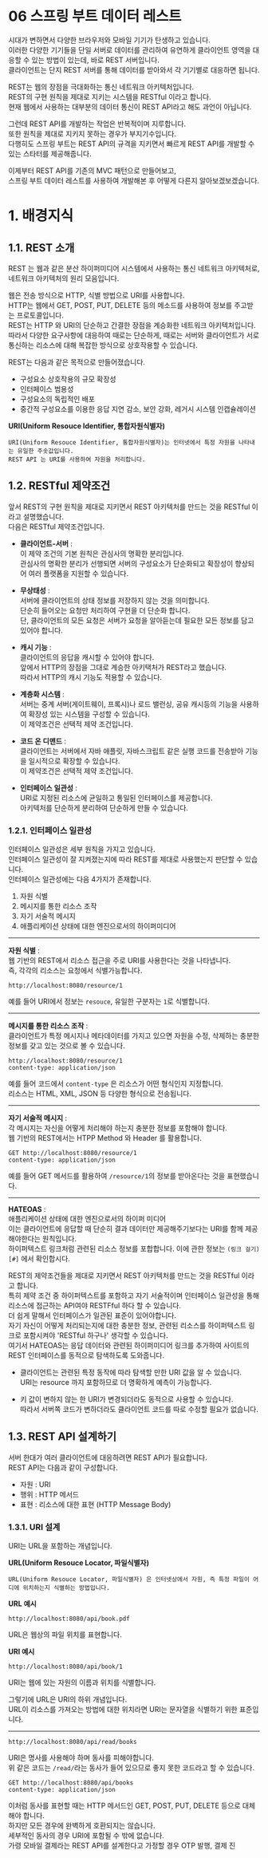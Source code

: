06 스프링 부트 데이터 레스트
=======================
시대가 변하면서 다양한 브라우저와 모바일 기기가 탄생하고 있습니다.       
이러한 다양한 기기들을 단일 서버로 데이터를 관리하여 유연하게 클라이언트 영역을 대응할 수 있는 방법이 있는데, 바로 REST 서버입니다.     
클라이언트는 단지 REST 서버를 통해 데이터를 받아와서 각 기기별로 대응하면 됩니다.         
     
REST는 웹의 장점을 극대화하는 통신 네트워크 아키텍처입니다.        
REST의 구현 원칙을 제대로 지키는 시스템을 RESTful 이라고 합니다.         
현재 웹에서 사용하는 대부분의 데이터 통신이 REST API라고 해도 과언이 아닙니다.      
      
그런데 REST API를 개발하는 작업은 반복적이며 지루합니다.    
또한 원칙을 제대로 지키지 못하는 경우가 부지기수입니다.       
다행히도 스프링 부트는 REST API의 규격을 지키면서 빠르게 REST API를 개발할 수 있는 스타터를 제공해줍니다.      
    
이제부터 REST API를 기존의 MVC 패턴으로 만들어보고,       
스프링 부트 데이터 레스트를 사용하여 개발해본 후 어떻게 다른지 알아보겠보겠습니다.     
   
# 1. 배경지식  
## 1.1. REST 소개    
REST 는 웹과 같은 분산 하이퍼미디어 시스템에서 사용하는 통신 네트워크 아키텍처로, 네트워크 아키텍처의 원리 모음입니다.       
          
웹은 전송 방식으로 HTTP, 식별 방법으로 URI를 사용합니다.          
HTTP는 웹에서 GET, POST, PUT, DELETE 등의 메소드를 사용하여 정보를 주고받는 프로토콜입니다.           
REST는 HTTP 와 URI의 단순하고 간결한 장점을 계승화한 네트워크 아키텍처입니다.            
따라서 다양한 요구사항에 대응하여 때로는 단순하게, 때로는 서버와 클라이언트가 서로 통신하는 리소스에 대해 복잡한 방식으로 상호작용할 수 있습니다.                 
        
REST는 다음과 같은 목적으로 만들어졌습니다.      
        
* 구성요소 상호작용의 규모 확장성        
* 인터페이스 범용성            
* 구성요소의 독립적인 배포          
* 중간적 구성요소를 이용한 응답 지연 감소, 보안 강화, 레거시 시스템 인캡슐레이션      
 
**URI(Uniform Resouce Identifier, 통합자원식별자)**    
```
URI(Uniform Resouce Identifier, 통합자원식별자)는 인터넷에서 특정 자원을 나타내는 유일한 주솟값입니다.   
REST API 는 URI를 사용하여 자원을 처리합니다.     
```

## 1.2. RESTful 제약조건    
앞서 REST의 구현 원칙을 제대로 지키면서 REST 아키텍처를 만드는 것을 RESTful 이라고 설명했습니다.          
다음은 RESTful 제약조건입니다.         
      
* **클라이언트-서버** :           
이 제약 조건의 기본 원칙은 관심사의 명확한 분리입니다.          
관심사의 명확한 분리가 선행되면 서버의 구성요소가 단순화되고 확장성이 향상되어 여러 플랫폼을 지원할 수 있습니다.          
         
* **무상태성** :        
서버에 클라이언트의 상태 정보를 저장하지 않는 것을 의미합니다.             
단순히 들어오는 요청만 처리하여 구현을 더 단순화 합니다.         
단, 클라이언트의 모든 요청은 서버가 요청을 알아듣는데 필요한 모든 정보를 담고 있어야 합니다.        
      
* **캐시 기능** :     
클라이언트의 응답을 캐시할 수 있어야 합니다.       
앞에서 HTTP의 장점을 그대로 계승한 아키택처가 REST라고 했습니다.        
따라서 HTTP의 캐시 기능도 적용할 수 있습니다.      
       
* **계층화 시스템** :       
서버는 중계 서버(게이트웨이, 프록시)나 로드 밸런싱, 공유 캐시등의 기능을 사용하여 확장성 있는 시스템을 구성할 수 있습니다.        
이 제약조건은 선택적 제약 조건입니다.       
    
* **코드 온 디맨드** :   
클라이언트는 서버에서 자바 애플릿, 자바스크립트 같은 실행 코드를 전송받아 기능을 일시적으로 확장할 수 있습니다.   
이 제약조건은 선택적 제약 조건입니다.         
    
* **인터페이스 일관성** :    
URI로 지정된 리소스에 균일하고 통일된 인터페이스를 제공합니다.         
아키텍처를 단순하게 분리하여 단순하게 만들 수 있습니다.      

### 1.2.1. 인터페이스 일관성        
인터페이스 일관성은 세부 원칙을 가지고 있습니다.       
인터페이스 일관성이 잘 지켜졌는지에 따라 REST를 제대로 사용했는지 판단할 수 있습니다.      
인터페이스 일관성에는 다음 4가지가 존재합니다.        
         
1. 자원 식별                  
2. 메시지를 통한 리소스 조작             
3. 자기 서술적 메시지           
4. 애플리케이션 상태에 대한 엔진으로서의 하이퍼미디어               
    
___ 
    
**자원 식별** :          
웹 기반의 REST에서 리소스 접근을 주로 URI를 사용한다는 것을 나타냅니다.         
즉, 각각의 리소스는 요청에서 식별가능합니다.        
 
```
http://localhost:8080/resource/1
```
예를 들어 URI에서 정보는 ```resouce```, 유일한 구분자는 ```1```로 식별합니다.         
   
___
   
**메시지를 통한 리소스 조작** :       
클라이언트가 특정 메시지나 메타데이터를 가지고 있으면 자원을 수정, 삭제하는 충분한 정보를 갖고 있는 것으로 볼 수 있습니다.       

```
http://localhost:8080/resource/1
content-type: application/json    
```   
예를 들어 코드에서 ```content-type``` 은 리소스가 어떤 형식인지 지정합니다.    
리소스는 HTML, XML, JSON 등 다양한 형식으로 전송됩니다.     
    
___    
        
**자기 서술적 메시지** :    
각 메시지는 자신을 어떻게 처리해야 하는지 충분한 정보를 포함해야 합니다.     
웹 기반의 REST에서는 HTPP Method 와 Header 를 활용합니다.       

```
GET http://localhost:8080/resource/1     
content-type: application/json    
```   
예를 들어 GET 메서드를 활용하여 ```/resource/1```의 정보를 받아온다는 것을 표현했습니다.     
    
___    
    
**HATEOAS** :     
애플리케이션 상태에 대한 엔진으로서의 하이퍼 미디어      
이는 클라이언트에 응답할 때 단순히 결과 데이터만 제공해주기보다는 URI를 함께 제공해야한다는 원칙입니다.    
하이퍼텍스트 링크처럼 관련된 리소스 정보를 포합합니다. 이에 관한 정보는 ```(링크 걸기)[#]``` 에서 확인합시다.      
    
REST의 제약조건들을 제대로 지키면서 REST 아키텍처를 만드는 것을 RESTful 이라고 합니다.    
특히 제약 조건 중 하이퍼텍스트를 포함하고 자기 서술적이며 인터페이스 일관성을 통해 리소스에 접근하는 API여야 RESTFful 하다 할 수 있습니다.  
더 쉽게 말해서 인터페이스가 일관된 표준이 있어야합니다.       
자기 자신이 어떻게 처리되는지에 대한 충분한 정보, 관련된 리소스를 하이퍼텍스트 링크로 포함시켜야 'RESTful 하구나' 생각할 수 있습니다.         
여기서 HATEOAS는 응답 데이터와 관련된 하이퍼미디어 링크를 추가하여 사이트의 REST 인터페이스를 동적으로 탐색하도록 도와줍니다.       
       
* 클라이언트는 관련된 특정 동작에 따라 탐색할 만한 URI 값을 알 수 있습니다.       
URI는 resource 까지 포함하므로 더 명확하게 예측이 가능합니다.        
     
* 키 값이 변하지 않는 한 URI가 변경되더라도 동적으로 사용할 수 있습니다.         
따라서 서버쪽 코드가 변하더라도 클라이언트 코드를 따로 수정할 필요가 없습니다.      


## 1.3. REST API 설계하기    
서버 한대가 여러 클라이언트에 대응하려면 REST API가 필요합니다.     
REST API는 다음과 같이 구성합니다.      
     
* 자원 : URI   
* 행위 : HTTP 메서드   
* 표현 : 리소스에 대한 표현 (HTTP Message Body)       

### 1.3.1. URI 설계    
URI는 URL을 포함하는 개념입니다.      
      
**URL(Uniform Resouce Locator, 파일식별자)**   
```
URL(Uniform Resouce Locator, 파일식별자) 은 인터넷상에서 자원, 즉 특정 파일이 어디에 위치하는지 식별하는 방법입니다.   
```

**URL 예시**   
```  
http://localhost:8080/api/book.pdf      
```  
URL은 웹상의 파일 위치를 표현합니다.    
    
**URI 예시**   
```  
http://localhost:8080/api/book/1         
```   
URI는 웹에 있는 자원의 이름과 위치를 식별합니다.       
   
그렇기에 URL은 URI의 하위 개념입니다.    
URL이 리소스를 가져오는 방법에 대한 위치라면 URI는 문자열을 식별하기 위한 표준입니다.      
     
___
    
```
http://localhost:8080/api/read/books   
```   
URI은 명사를 사용해야 하며 동사를 피해야합니다.          
위 같은 코드는 ```/read/```라는 동사가 들어 있으므로 좋지 못한 코드라고 할 수 있습니다.   
   
```
GET http://localhost:8080/api/books   
content-type: application/json
```   
이처럼 동사를 표현할 때는 HTTP 메서드인 GET, POST, PUT, DELETE 등으로 대체해야 합니다.       
하지만 모든 경우에 완벽하게 호환되지는 않습니다.   
세부적인 동사의 경우 URI에 포함될 수 밖에 없습니다.   
가령 모바일 결제라는 REST API를 설계한다고 가정할 경우 OTP 발행, 결제 
    진
    
